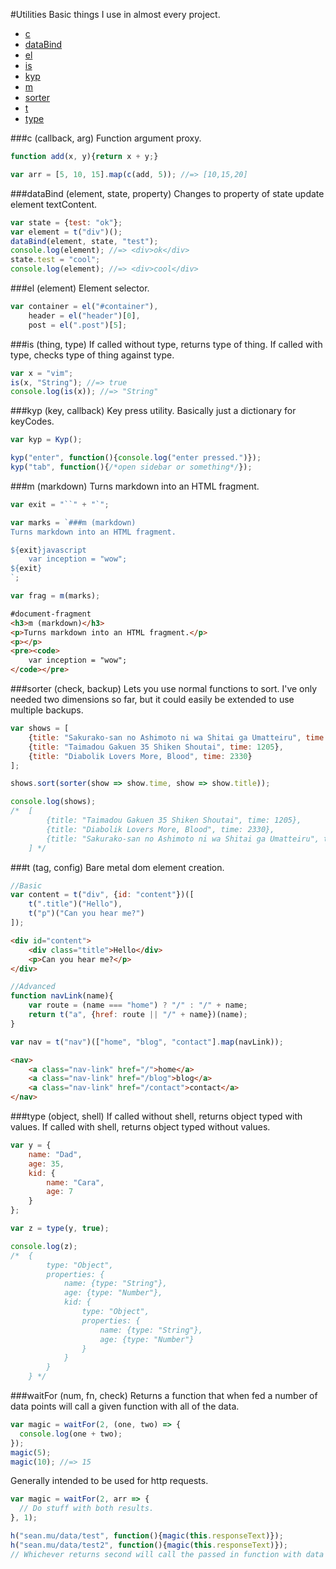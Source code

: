 #Utilities
Basic things I use in almost every project.

* [c](#c-cb-a)
* [dataBind](#dataBind-element-state-property)
* [el](#el-element)
* [is](#is-thing-type)
* [kyp](#kyp-key-callback)
* [m](#m-markdown)
* [sorter](#sorter-check-backup)
* [t](#t-tag-config)
* [type](#type-object-shell)

###c (callback, arg)
Function argument proxy.

```javascript
function add(x, y){return x + y;}

var arr = [5, 10, 15].map(c(add, 5)); //=> [10,15,20]
```

###dataBind (element, state, property)
Changes to property of state update element textContent.

```javascript
var state = {test: "ok"};
var element = t("div")();
dataBind(element, state, "test");
console.log(element); //=> <div>ok</div>
state.test = "cool";
console.log(element); //=> <div>cool</div>
```

###el (element)
Element selector.

```javascript
var container = el("#container"),
    header = el("header")[0],
    post = el(".post")[5];
```

###is (thing, type)
If called without type, returns type of thing. If called with type, checks type of thing against type.

```javascript
var x = "vim";
is(x, "String"); //=> true
console.log(is(x)); //=> "String"
```

###kyp (key, callback)
Key press utility. Basically just a dictionary for keyCodes.

```javascript
var kyp = Kyp();

kyp("enter", function(){console.log("enter pressed.")});
kyp("tab", function(){/*open sidebar or something*/});
```

###m (markdown)
Turns markdown into an HTML fragment.

```javascript
var exit = "``" + "`";

var marks = `###m (markdown)
Turns markdown into an HTML fragment.

${exit}javascript
    var inception = "wow";
${exit}
`;

var frag = m(marks);
```

```html
#document-fragment
<h3>m (markdown)</h3>
<p>Turns markdown into an HTML fragment.</p>
<p></p>
<pre><code>
    var inception = "wow";
</code></pre>
```

###sorter (check, backup)
Lets you use normal functions to sort. I've only needed two dimensions so far, but it could easily be extended to use multiple backups.

```javascript
var shows = [
    {title: "Sakurako-san no Ashimoto ni wa Shitai ga Umatteiru", time: 2330},
    {title: "Taimadou Gakuen 35 Shiken Shoutai", time: 1205},
    {title: "Diabolik Lovers More, Blood", time: 2330}
];

shows.sort(sorter(show => show.time, show => show.title));

console.log(shows);
/*  [
        {title: "Taimadou Gakuen 35 Shiken Shoutai", time: 1205},
        {title: "Diabolik Lovers More, Blood", time: 2330},
        {title: "Sakurako-san no Ashimoto ni wa Shitai ga Umatteiru", time: 2330},
    ] */

```

###t (tag, config)
Bare metal dom element creation.

```javascript
//Basic
var content = t("div", {id: "content"})([
    t(".title")("Hello"),
    t("p")("Can you hear me?")
]);
```
```html
<div id="content">
    <div class="title">Hello</div>
    <p>Can you hear me?</p>
</div>
```
```javascript
//Advanced
function navLink(name){
    var route = (name === "home") ? "/" : "/" + name;
    return t("a", {href: route || "/" + name})(name);
}

var nav = t("nav")(["home", "blog", "contact"].map(navLink));
```
```html
<nav>
    <a class="nav-link" href="/">home</a>
    <a class="nav-link" href="/blog">blog</a>
    <a class="nav-link" href="/contact">contact</a>
</nav>
```

###type (object, shell)
If called without shell, returns object typed with values. If called with shell, returns object typed without values.

```javascript
var y = {
    name: "Dad",
    age: 35,
    kid: {
        name: "Cara",
        age: 7
    }
};

var z = type(y, true);

console.log(z);
/*  {
        type: "Object",
        properties: {
            name: {type: "String"},
            age: {type: "Number"},
            kid: {
                type: "Object",
                properties: {
                    name: {type: "String"},
                    age: {type: "Number"}
                }
            }
        }
    } */
```

###waitFor (num, fn, check)
Returns a function that when fed a number of data points will call a given function with all of the data.

```javascript
var magic = waitFor(2, (one, two) => {
  console.log(one + two);
});
magic(5);
magic(10); //=> 15
```

Generally intended to be used for http requests.

```javascript
var magic = waitFor(2, arr => {
  // Do stuff with both results.
}, 1);

h("sean.mu/data/test", function(){magic(this.responseText)});
h("sean.mu/data/test2", function(){magic(this.responseText)});
// Whichever returns second will call the passed in function with data as an array.
```
